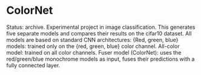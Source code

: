 # ColorNet
Status: archive.
Experimental project in image classification. This generates five separate models and compares their results on the cifar10 dataset.
All models are based on standard CNN architectures:
  {Red, green, blue} models: trained only on the {red, green, blue} color channel.
  All-color model: trained on all color channels.
  Fuser model (ColorNet): uses the red/green/blue monochrome models as input, fuses their predictions with a fully connected layer.
